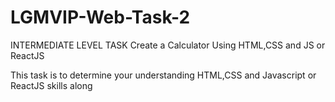 # LGMVIP-Web-Task-2

INTERMEDIATE LEVEL TASK 
Create a Calculator Using HTML,CSS and JS or ReactJS

This task is to determine your understanding HTML,CSS and Javascript or ReactJS skills along
